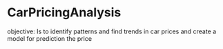# CarPricingAnalysis
objective: Is to identify patterns and find trends in car prices and create a model for prediction the price
